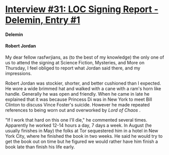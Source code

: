 # [Interview #31: LOC Signing Report - Delemin, Entry #1](https://www.theoryland.com/intvmain.php?i=31#1)

#### Delemin

#### Robert Jordan

My dear fellow rasfwrjians, as (to the best of my knowledge) the only one of us to attend the signing at Science Fiction, Mysteries, and More on Thursday, I feel obliged to report what Jordan said there, and my impressions.

Robert Jordan was stockier, shorter, and better cushioned than I expected. He wore a wide brimmed hat and walked with a cane with a ram's horn like handle. Generally he was open and friendly. When he came in late he explained that it was because Princess Di was in New York to meet Bill Clinton to discuss Vince Foster's suicide. However he made repeated references to being worn out and overworked by
*Lord of Chaos*
.

"If I work that hard on this one I'll die," he commented several times. Apparently he worked 12-14 hours a day, 7 days a week. In August (he usually finishes in May) the folks at Tor sequestered him in a hotel in New York City, where he finished the book in two weeks. He said he would try to get the book out on time but he figured we would rather have him finish a book late than finish his life early.

